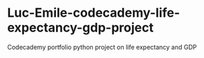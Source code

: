 # Luc-Emile-codecademy-life-expectancy-gdp-project
Codecademy portfolio python project on life expectancy and GDP
